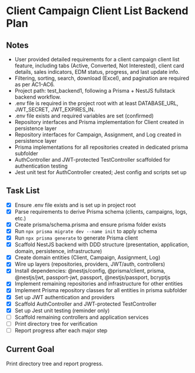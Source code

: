 # Client Campaign Client List Backend Plan

## Notes
- User provided detailed requirements for a client campaign client list feature, including tabs (Active, Converted, Not Interested), client card details, sales indicators, EDM status, progress, and last update info.
- Filtering, sorting, search, download (Excel), and pagination are required as per AC1-AC6.
- Project path: test_backend1, following a Prisma + NestJS fullstack backend workflow.
- .env file is required in the project root with at least DATABASE_URL, JWT_SECRET, JWT_EXPIRES_IN.
- .env file exists and required variables are set (confirmed)
- Repository interfaces and Prisma implementation for Client created in persistence layer
- Repository interfaces for Campaign, Assignment, and Log created in persistence layer
- Prisma implementations for all repositories created in dedicated prisma subfolder
- AuthController and JWT-protected TestController scaffolded for authentication testing
- Jest unit test for AuthController created; Jest config and scripts set up

## Task List
- [x] Ensure .env file exists and is set up in project root
- [x] Parse requirements to derive Prisma schema (clients, campaigns, logs, etc.)
- [x] Create prisma/schema.prisma and ensure prisma folder exists
- [x] Run `npx prisma migrate dev --name init` to apply schema
- [x] Run `npx prisma generate` to generate Prisma client
- [x] Scaffold NestJS backend with DDD structure (presentation, application, domain, persistence, infrastructure)
- [x] Create domain entities (Client, Campaign, Assignment, Log)
- [x] Wire up layers (repositories, providers, JWT/auth, controllers)
- [x] Install dependencies: @nestjs/config, @prisma/client, prisma, @nestjs/jwt, passport-jwt, passport, @nestjs/passport, bcryptjs
- [x] Implement remaining repositories and infrastructure for other entities
- [x] Implement Prisma repository classes for all entities in prisma subfolder
- [x] Set up JWT authentication and providers
- [x] Scaffold AuthController and JWT-protected TestController
- [x] Set up Jest unit testing (reminder only)
- [ ] Scaffold remaining controllers and application services
- [ ] Print directory tree for verification
- [ ] Report progress after each major step

## Current Goal
Print directory tree and report progress.
